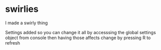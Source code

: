 # swirlies
I made a swirly thing

Settings added so you can change it all by accesssing the global settings object from console then having those affects change by pressing R to refresh
